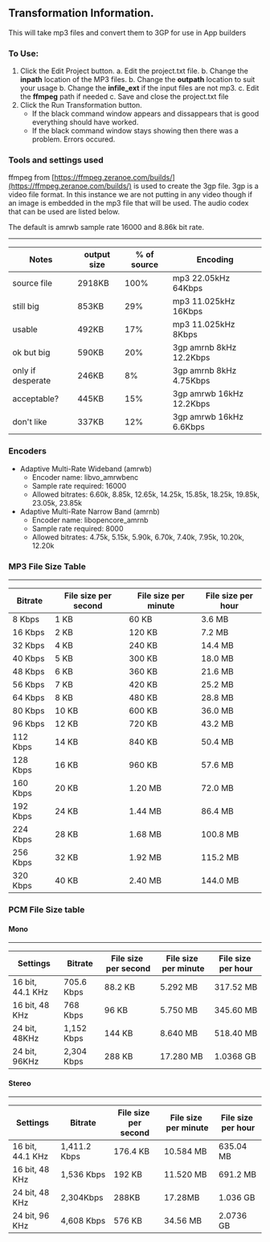 ## Transformation Information.

This will take mp3 files and convert them to 3GP for use in App builders

### To Use:

1. Click the Edit Project button.
   a. Edit the project.txt file.
   b. Change the __inpath__ location of the MP3 files.
   b. Change the __outpath__ location to suit your usage
   b. Change the __infile_ext__ if the input files are not mp3.
   c. Edit the __ffmpeg__ path if needed
   c. Save and close the project.txt file
1. Click the Run Transformation button.
   * If the black command window appears and dissappears that is good everything should have worked.
   * If the black command window stays showing then there was a problem. Errors occured.

### Tools and settings used 

ffmpeg  from [https://ffmpeg.zeranoe.com/builds/](https://ffmpeg.zeranoe.com/builds/) 
is used to create the 3gp file. 3gp is a video file format. In this instance 
we are not putting in any video though if an image is embedded in the mp3 file that will be used. 
The audio codex that can be used are listed below. 

The default is amrwb sample rate 16000 and 8.86k bit rate.

------------------------
| Notes | output size | % of source | Encoding |
| ----------- | ----------- | ----------- | -------- |
| source file| 2918KB       | 100%         | mp3 22.05kHz 64Kbps|
| still big      | 853KB       | 29%         | mp3 11.025kHz 16Kbps|
| usable      | 492KB       | 17%         | mp3 11.025kHz 8Kbps|
| ok but big | 590KB | 20%| 3gp amrnb 8kHz 12.2Kbps|
| only if desperate      | 246KB | 8%| 3gp amrnb 8kHz 4.75Kbps|
| acceptable?      | 445KB | 15%| 3gp amrwb 16kHz 12.2Kbps|
| don't like      | 337KB | 12%| 3gp amrwb 16kHz 6.6Kbps|

### Encoders

* Adaptive Multi-Rate Wideband (amrwb)
  * Encoder name: libvo_amrwbenc
  * Sample rate required: 16000
  * Allowed bitrates: 6.60k, 8.85k, 12.65k, 14.25k, 15.85k, 18.25k, 19.85k, 23.05k, 23.85k
* Adaptive Multi-Rate Narrow Band (amrnb)
  * Encoder name: libopencore_amrnb
  * Sample rate required: 8000
  * Allowed bitrates: 4.75k, 5.15k, 5.90k, 6.70k, 7.40k, 7.95k, 10.20k, 12.20k

### MP3 File Size Table

------------------------
|**Bitrate**|**File size per second**|**File size per minute**|**File size per hour**
| ------|-----|-------|------
| 8 Kbps| 1 KB| 60 KB| 3.6 MB
| 16 Kbps| 2 KB| 120 KB| 7.2 MB
| 32 Kbps| 4 KB| 240 KB| 14.4 MB
| 40 Kbps| 5 KB| 300 KB| 18.0 MB
| 48 Kbps| 6 KB| 360 KB| 21.6 MB
| 56 Kbps| 7 KB| 420 KB| 25.2 MB
| 64 Kbps| 8 KB| 480 KB| 28.8 MB
| 80 Kbps| 10 KB| 600 KB| 36.0 MB
| 96 Kbps| 12 KB| 720 KB| 43.2 MB
| 112 Kbps| 14 KB| 840 KB| 50.4 MB
| 128 Kbps| 16 KB| 960 KB| 57.6 MB
| 160 Kbps| 20 KB| 1.20 MB| 72.0 MB
| 192 Kbps| 24 KB| 1.44 MB| 86.4 MB
| 224 Kbps| 28 KB| 1.68 MB| 100.8 MB
| 256 Kbps| 32 KB| 1.92 MB| 115.2 MB
| 320 Kbps| 40 KB| 2.40 MB| 144.0 MB



### PCM File Size table


#### Mono

----------------
|**Settings**|**Bitrate**|**File size  per second**|**File size  per minute**|**File size  per hour**
|--------|---------|-----------|--------|---------|
| 16 bit, 44.1 KHz| 705.6 Kbps| 88.2 KB| 5.292 MB| 317.52 MB
| 16 bit, 48 KHz| 768 Kbps| 96 KB| 5.750 MB| 345.60 MB
| 24 bit, 48KHz| 1,152 Kbps| 144 KB| 8.640 MB| 518.40 MB
| 24 bit, 96KHz| 2,304 Kbps| 288 KB| 17.280 MB| 1.0368 GB

#### Stereo

---------------
|**Settings**|**Bitrate**|**File size  per second**|**File size  per minute**|**File size  per hour**|
| ---------- | --------- | ----------------------- | ----------------------- | --------------------- |
|16 bit, 44.1 KHz|1,411.2 Kbps|176.4 KB|10.584 MB|635.04 MB
|16 bit, 48 KHz|1,536 Kbps|192 KB|11.520 MB|691.2 MB
|24 bit, 48 KHz |2,304Kbps |288KB |17.28MB |1.036 GB
|24 bit, 96 KHz|4,608 Kbps|576 KB|34.56 MB|2.0736 GB